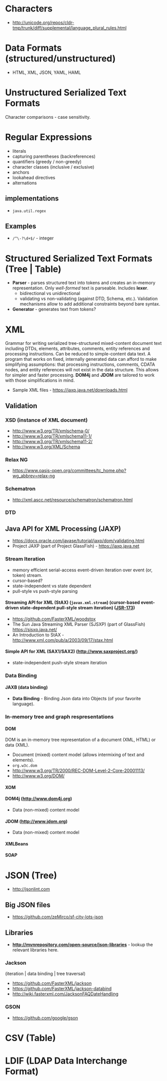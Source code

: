# Characters
- http://unicode.org/repos/cldr-tmp/trunk/diff/supplemental/language_plural_rules.html

Data Formats (structured/unstructured)
===================
- HTML, XML, JSON, YAML, HAML

# Unstructured Serialized Text Formats

Character comparisons - case sensitivity.

# Regular Expressions
- literals
- capturing parentheses (backreferences)
- quantifiers (greedy / non-greedy)
- character classes (inclusive / exclusive)
- anchors
- lookahead directives
- alternations

## implementations
- `java.util.regex`

## Examples
- `/^\-?\d+$/` - integer

# Structured Serialized Text Formats (Tree | Table)
- **Parser** - parses structured text into tokens and creates an in-memory representation. Only *well-formed* text is parseable. Includes **lexer**.
  + bidirectional vs unidirectional
  + validating vs non-validating (against DTD, Schema, etc.). Validation mechanisms allow to add additional constraints beyond bare syntax.
- **Generator** - generates text from tokens?

# XML
Grammar for writing serialized tree-structured mixed-content document text including DTDs, elements, attributes, comments, entity references and processing instructions. Can be reduced to simple-content data text. A program that works on fixed, internally generated data can afford to make simplifying assumptions: that processing instructions, comments, CDATA nodes, and entity references will not exist in the data structure. This allows for simpler and faster processing. **DOM4j** and **JDOM** are tailored to work with those simplifications in mind.
- Sample XML files - https://jaxp.java.net/downloads.html

## Validation

### XSD (instance of XML document)
- http://www.w3.org/TR/xmlschema-0/
- http://www.w3.org/TR/xmlschema11-1/
- http://www.w3.org/TR/xmlschema11-2/
- http://www.w3.org/XML/Schema

### Relax NG
- https://www.oasis-open.org/committees/tc_home.php?wg_abbrev=relax-ng

### Schematron
- http://xml.ascc.net/resource/schematron/schematron.html

### DTD

## Java API for XML Processing (JAXP)
- https://docs.oracle.com/javase/tutorial/jaxp/dom/validating.html
- Project JAXP (part of Project GlassFish) - https://jaxp.java.net

### Stream Iteration
- memory efficient serial-access event-driven iteration over event (or, token) stream.
- cursor-based?
- state-independent vs state dependent
- pull-style vs push-style parsing

#### Streaming API for XML (StAX) (`javax.xml.stream`) (cursor-based event-driven state-dependent pull-style stream iteration) ([JSR-173](https://jcp.org/en/jsr/detail?id=173))
  + https://github.com/FasterXML/woodstox
  + The Sun Java Streaming XML Parser (SJSXP) (part of GlassFish) https://sjsxp.java.net/
  + An Introduction to StAX - http://www.xml.com/pub/a/2003/09/17/stax.html

#### Simple API for XML (SAX1/SAX2) (http://www.saxproject.org/)
  + state-independent push-style stream iteration

### Data Binding
#### JAXB (data binding)
- **Data Binding** - Binding Json data into Objects (of your favorite language).

### In-memory tree and graph respresentations

#### DOM
DOM is an in-memory tree representation of a document (XML, HTML) or data (XML).
- Document (mixed) content model (allows intermixing of text and elements).
- `org.w3c.dom`
- http://www.w3.org/TR/2000/REC-DOM-Level-2-Core-20001113/
- http://www.w3.org/DOM/

#### XOM

#### DOM4j (http://www.dom4j.org)
- Data (non-mixed) content model

#### JDOM (http://www.jdom.org)
- Data (non-mixed) content model

#### XMLBeans

#### SOAP

# JSON (Tree)
- http://jsonlint.com

## Big JSON files
- https://github.com/zeMirco/sf-city-lots-json

## Libraries
- **http://mvnrepository.com/open-source/json-libraries** - lookup the relevant libraries here.

### Jackson
(iteration | data binding | tree traversal)
- https://github.com/FasterXML/jackson
- https://github.com/FasterXML/jackson-databind
- http://wiki.fasterxml.com/JacksonFAQDateHandling

### GSON
- https://github.com/google/gson

# CSV (Table)

# LDIF (LDAP Data Interchange Format)

